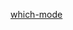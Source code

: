 
[which-mode](https://github.com/git/git/blob/a0789512c5a4ae7da935cd2e419f253cb3cb4ce7/Documentation/git-update-index.txt#L80)
